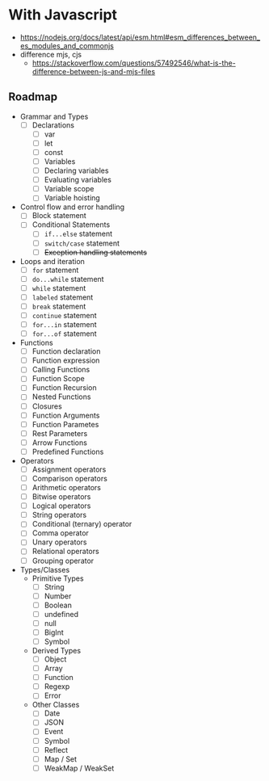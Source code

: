 # With Javascript

- https://nodejs.org/docs/latest/api/esm.html#esm_differences_between_es_modules_and_commonjs
- difference mjs, cjs
    - https://stackoverflow.com/questions/57492546/what-is-the-difference-between-js-and-mjs-files 

## Roadmap

- Grammar and Types 
	- [ ] Declarations
		- [ ] var
		- [ ] let
		- [ ] const
		- [ ] Variables
		- [ ] Declaring variables
		- [ ] Evaluating variables
		- [ ] Variable scope
		- [ ] Variable hoisting
- Control flow and error handling
	- [ ] Block statement
	- [ ] Conditional Statements
		- [ ] `if...else` statement
		- [ ] `switch/case` statement
		- [ ] ~~Exception handling statements~~
- Loops and iteration
	- [ ] `for` statement
	- [ ] `do...while` statement
	- [ ] `while` statement
	- [ ] `labeled` statement
	- [ ] `break` statement
	- [ ] `continue` statement
	- [ ] `for...in` statement
	- [ ] `for...of` statement
- Functions
	- [ ] Function declaration
	- [ ] Function expression
	- [ ] Calling Functions
	- [ ] Function Scope
	- [ ] Function Recursion
	- [ ] Nested Functions
	- [ ] Closures
	- [ ] Function Arguments
	- [ ] Function Parametes
	- [ ] Rest Parameters
	- [ ] Arrow Functions
	- [ ] Predefined Functions
- Operators
	- [ ] Assignment operators
	- [ ] Comparison operators
	- [ ] Arithmetic operators
	- [ ] Bitwise operators
	- [ ] Logical operators
	- [ ] String operators
	- [ ] Conditional (ternary) operator
	- [ ] Comma operator
	- [ ] Unary operators
	- [ ] Relational operators
	- [ ] Grouping operator
- Types/Classes
	- Primitive Types
		- [ ] String
		- [ ] Number
		- [ ] Boolean
		- [ ] undefined
		- [ ] null
		- [ ] BigInt
		- [ ] Symbol
	- Derived Types
		- [ ] Object
		- [ ] Array
		- [ ] Function
		- [ ] Regexp
		- [ ] Error
	- Other Classes
		- [ ] Date
		- [ ] JSON
		- [ ] Event
		- [ ] Symbol
		- [ ] Reflect
		- [ ] Map / Set
		- [ ] WeakMap / WeakSet
